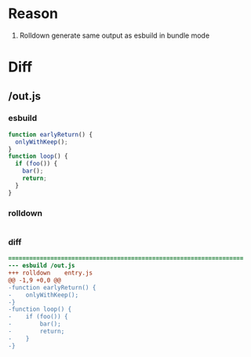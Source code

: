# Reason
1. Rolldown generate same output as esbuild in bundle mode
# Diff
## /out.js
### esbuild
```js
function earlyReturn() {
  onlyWithKeep();
}
function loop() {
  if (foo()) {
    bar();
    return;
  }
}
```
### rolldown
```js


```
### diff
```diff
===================================================================
--- esbuild	/out.js
+++ rolldown	entry.js
@@ -1,9 +0,0 @@
-function earlyReturn() {
-    onlyWithKeep();
-}
-function loop() {
-    if (foo()) {
-        bar();
-        return;
-    }
-}

```